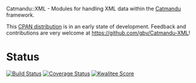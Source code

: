 Catmandu::XML - Modules for handling XML data within the [Catmandu](http://librecat.org) framework.

This [CPAN distribution](https://metacpan.org/release/Catmandu-XML) is in an
early state of development. Feedback and contributions are very welcome at
<https://github.com/gbv/Catmandu-XML>!

# Status

[![Build Status](https://travis-ci.org/gbv/Catmandu-XML.png)](https://travis-ci.org/gbv/Catmandu-XML)
[![Coverage Status](https://coveralls.io/repos/gbv/Catmandu-XML/badge.png)](https://coveralls.io/r/gbv/Catmandu-XML)
[![Kwalitee Score](http://cpants.cpanauthors.org/dist/Catmandu-XML.png)](http://cpants.cpanauthors.org/dist/Catmandu-XML)

